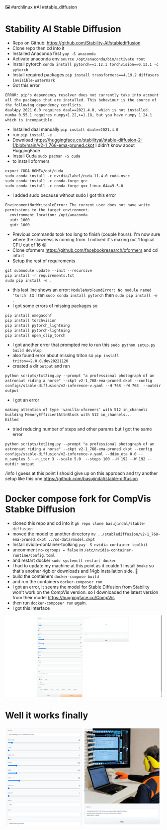 :framed_picture: #archlinux #AI #stable_diffusion

# Stability AI Stable Diffusion

* Repo on Github: https://github.com/Stability-AI/stablediffusion
* Clone repo then cd into it
* Installed Anaconda first `yay -S anaconda`
* Activate anaconda env `source /opt/anaconda/bin/activate root`
* Install pytorch `conda install pytorch==1.12.1 torchvision==0.13.1 -c pytorch`
* Install required packages `pip install transformers==4.19.2 diffusers invisible-watermark`
* Got this error
```
ERROR: pip's dependency resolver does not currently take into account all the packages that are installed. This behaviour is the source of the following dependency conflicts.
daal4py 2021.6.0 requires daal==2021.4.0, which is not installed.
numba 0.55.1 requires numpy<1.22,>=1.18, but you have numpy 1.24.1 which is incompatible.
```
* Installed daal manually `pip install daal==2021.4.0`
* run `pip install -e .`
* Download https://huggingface.co/stabilityai/stable-diffusion-2-1/blob/main/v2-1_768-ema-pruned.ckpt I didn't know about HuggingFace
* Install Cuda `sudo pacman -S cuda`
* to install xformers
```
export CUDA_HOME=/opt/cuda
sudo conda install -c nvidia/label/cuda-11.4.0 cuda-nvcc
sudo conda install -c conda-forge gcc
sudo conda install -c conda-forge gxx_linux-64==9.5.0
```
* I added sudo because without sudo I got this error
```
EnvironmentNotWritableError: The current user does not have write permissions to the target environment.
  environment location: /opt/anaconda
  uid: 1000
  gid: 1000
```
* Previous commands took too long to finish (couple hours). I'm now sure where the slowness is coming from. I noticed it's maxing out 1 logical CPU out of 16 :frowning_face:
* Clone xformers https://github.com/facebookresearch/xformers and cd into it
* Setup the rest of requirements
```
git submodule update --init --recursive
pip install -r requirements.txt
sudo pip install -e .
```
* this last line shows an error: `ModuleNotFoundError: No module named 'torch'` so I ran `sudo conda install pytorch` then `sudo pip install -e .`
* I got some errors of missing packages so
```
pip install omegaconf
pip install torchvision
pip install pytorch_lightning
pip install pytorch-lightning
pip install open_clip_torch
```
* I got another error that prompted me to run this `sudo python setup.py build develop`
* also found error about missing triton so `pip install triton==2.0.0.dev20221120`
* created a dir `output` and ran
```
python scripts/txt2img.py --prompt "a professional photograph of an astronaut riding a horse" --ckpt v2-1_768-ema-pruned.ckpt --config configs/stable-diffusion/v2-inference-v.yaml --H 768 --W 768  --outdir output
```
* I got an error
```
making attention of type 'vanilla-xformers' with 512 in_channels
building MemoryEfficientAttnBlock with 512 in_channels...
Killed
```
* tried reducing number of steps and other params but I got the same error
```
python scripts/txt2img.py --prompt "a professional photograph of an astronaut riding a horse" --ckpt v2-1_768-ema-pruned.ckpt --config configs/stable-diffusion/v2-inference-v.yaml --ddim_eta 0.0 --n_samples 3 --n_iter 3 --scale 5.0  --steps 100 --H 192 --W 192 --outdir output
```

/info I guess at this point I should give up on this approach and try another setup like this one https://github.com/basujindal/stable-diffusion

# Docker compose fork for CompVis Stabke Diffusion

- cloned this repo and cd into it `gh repo clone basujindal/stable-diffusion`
- moved the model to another directory `mv ../stablediffusion/v2-1_768-ema-pruned.ckpt ../sd-data/model.ckpt`
- Install nvidia-container-toolking `yay -S nvidia-container-toolkit`
- uncomment `no-cgroups = false` in `/etc/nvidia-container-runtime/config.toml`
- and restart docker `sudo systemctl restart docker`
- I had to update my machine at this point as it couldn't install `bmake` so that's another 4gb or downloads and 14gb installation side. :smiling_face_with_tear:
- build the containers `docker-compose build`
- and run the containers `docker-composer run`
- I got an error, it seems the model for Stable Diffusion from Stability won't work on the CompVis version. so I downloaded the latest version from their model https://huggingface.co/CompVis
- then run `docker-composer run` again.
- I got this interface

![Gradio](/public/6720597cbea41ccc5a61989b06a3c54b878f9e46de7333b252481c8b8b4fdbe4.png)

# Well it works finally

![](/public/eed5b36fee1d3cbac505a18afe2c18ae5af5c6595d8aa1de68d406d267991606.png)